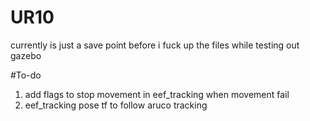 # UR10
currently is just a save point before i fuck up the files while testing out gazebo

#To-do
1. add flags to stop movement in eef_tracking when movement fail 
2. eef_tracking pose tf to follow aruco tracking

